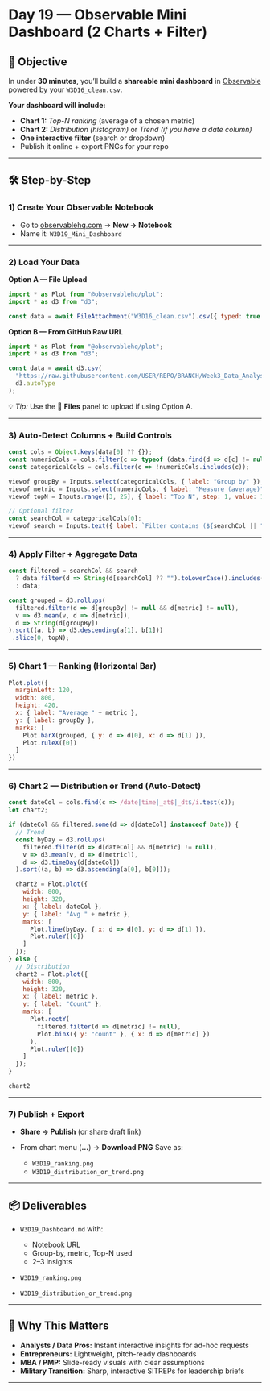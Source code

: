 # **Day 19 — Observable Mini Dashboard (2 Charts + Filter)**

## 🎯 **Objective**

In under **30 minutes**, you’ll build a **shareable mini dashboard** in [Observable](https://observablehq.com/) powered by your `W3D16_clean.csv`.

**Your dashboard will include:**

* **Chart 1:** *Top-N ranking* (average of a chosen metric)
* **Chart 2:** *Distribution (histogram)* or *Trend (if you have a date column)*
* **One interactive filter** (search or dropdown)
* Publish it online + export PNGs for your repo

---

## 🛠 **Step-by-Step**

### **1) Create Your Observable Notebook**

* Go to [observablehq.com](https://observablehq.com) → **New → Notebook**
* Name it: `W3D19_Mini_Dashboard`

---

### **2) Load Your Data**

**Option A — File Upload**

```js
import * as Plot from "@observablehq/plot";
import * as d3 from "d3";

const data = await FileAttachment("W3D16_clean.csv").csv({ typed: true });
```

**Option B — From GitHub Raw URL**

```js
import * as Plot from "@observablehq/plot";
import * as d3 from "d3";

const data = await d3.csv(
  "https://raw.githubusercontent.com/USER/REPO/BRANCH/Week3_Data_Analysis_Agents/Day16/W3D16_clean.csv",
  d3.autoType
);
```

💡 *Tip:* Use the 📎 **Files** panel to upload if using Option A.

---

### **3) Auto-Detect Columns + Build Controls**

```js
const cols = Object.keys(data[0] ?? {});
const numericCols = cols.filter(c => typeof (data.find(d => d[c] != null)?.[c]) === "number");
const categoricalCols = cols.filter(c => !numericCols.includes(c));

viewof groupBy = Inputs.select(categoricalCols, { label: "Group by" });
viewof metric = Inputs.select(numericCols, { label: "Measure (average)" });
viewof topN = Inputs.range([3, 25], { label: "Top N", step: 1, value: 10 });

// Optional filter
const searchCol = categoricalCols[0];
viewof search = Inputs.text({ label: `Filter contains (${searchCol || "n/a"})`, placeholder: "type to filter" });
```

---

### **4) Apply Filter + Aggregate Data**

```js
const filtered = searchCol && search
  ? data.filter(d => String(d[searchCol] ?? "").toLowerCase().includes(search.toLowerCase()))
  : data;

const grouped = d3.rollups(
  filtered.filter(d => d[groupBy] != null && d[metric] != null),
  v => d3.mean(v, d => d[metric]),
  d => String(d[groupBy])
).sort((a, b) => d3.descending(a[1], b[1]))
 .slice(0, topN);
```

---

### **5) Chart 1 — Ranking (Horizontal Bar)**

```js
Plot.plot({
  marginLeft: 120,
  width: 800,
  height: 420,
  x: { label: "Average " + metric },
  y: { label: groupBy },
  marks: [
    Plot.barX(grouped, { y: d => d[0], x: d => d[1] }),
    Plot.ruleX([0])
  ]
})
```

---

### **6) Chart 2 — Distribution or Trend (Auto-Detect)**

```js
const dateCol = cols.find(c => /date|time|_at$|_dt$/i.test(c));
let chart2;

if (dateCol && filtered.some(d => d[dateCol] instanceof Date)) {
  // Trend
  const byDay = d3.rollups(
    filtered.filter(d => d[dateCol] && d[metric] != null),
    v => d3.mean(v, d => d[metric]),
    d => d3.timeDay(d[dateCol])
  ).sort((a, b) => d3.ascending(a[0], b[0]));

  chart2 = Plot.plot({
    width: 800,
    height: 320,
    x: { label: dateCol },
    y: { label: "Avg " + metric },
    marks: [
      Plot.line(byDay, { x: d => d[0], y: d => d[1] }),
      Plot.ruleY([0])
    ]
  });
} else {
  // Distribution
  chart2 = Plot.plot({
    width: 800,
    height: 320,
    x: { label: metric },
    y: { label: "Count" },
    marks: [
      Plot.rectY(
        filtered.filter(d => d[metric] != null),
        Plot.binX({ y: "count" }, { x: d => d[metric] })
      ),
      Plot.ruleY([0])
    ]
  });
}

chart2
```

---

### **7) Publish + Export**

* **Share → Publish** (or share draft link)
* From chart menu (**…**) → **Download PNG**
  Save as:

  * `W3D19_ranking.png`
  * `W3D19_distribution_or_trend.png`

---

## 📦 **Deliverables**

* `W3D19_Dashboard.md` with:

  * Notebook URL
  * Group-by, metric, Top-N used
  * 2–3 insights
* `W3D19_ranking.png`
* `W3D19_distribution_or_trend.png`

---

## 💼 **Why This Matters**

* **Analysts / Data Pros:** Instant interactive insights for ad-hoc requests
* **Entrepreneurs:** Lightweight, pitch-ready dashboards
* **MBA / PMP:** Slide-ready visuals with clear assumptions
* **Military Transition:** Sharp, interactive SITREPs for leadership briefs

---

